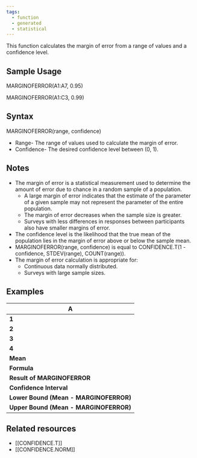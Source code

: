 ```yaml
---
tags:
  - function
  - generated
  - statistical
---
```


This function calculates the margin of error from a range of values and a confidence level.

Sample Usage
------------

MARGINOFERROR(A1:A7, 0.95)

MARGINOFERROR(A1:C3, 0.99)

Syntax
------

MARGINOFERROR(range, confidence)

* Range- The range of values used to calculate the margin of error.
* Confidence- The desired confidence level between (0, 1).

Notes
-----

* The margin of error is a statistical measurement used to determine the amount of error due to chance in a random sample of a population.
  + A large margin of error indicates that the estimate of the parameter of a given sample may not represent the parameter of the entire population.
  + The margin of error decreases when the sample size is greater.
  + Surveys with less differences in responses between participants also have smaller margins of error.
* The confidence level is the likelihood that the true mean of the population lies in the margin of error above or below the sample mean.
* MARGINOFERROR(range, confidence) is equal to CONFIDENCE.T(1 - confidence, STDEV(range), COUNT(range)).
* The margin of error calculation is appropriate for:
  + Continuous data normally distributed.
  + Surveys with large sample sizes.

Examples
--------

| A |
| --- |
| **1** | 8 |
| **2** | 4 |
| **3** | 3 |
| **4** | 6 |
| **Mean** | 5.25 |
| **Formula** | =MARGINOFERROR(A1:A4, 0.95) |
| **Result of MARGINOFERROR** | 3.528 |
| **Confidence Interval** | [5.25 - 3.528, 5.25 + 3.528] |
| **Lower Bound**  **(Mean - MARGINOFERROR)** | 1.722 |
| **Upper Bound**  **(Mean - MARGINOFERROR)** | 8.778 |

Related resources
-----------------

* [[CONFIDENCE.T]]
* [[CONFIDENCE.NORM]]